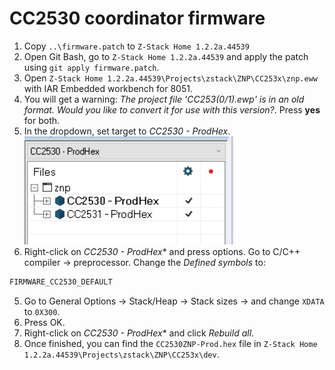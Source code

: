 # CC2530 coordinator firmware
1. Copy `..\firmware.patch` to `Z-Stack Home 1.2.2a.44539`
2. Open Git Bash, go to `Z-Stack Home 1.2.2a.44539` and apply the patch using `git apply firmware.patch`.
3. Open `Z-Stack Home 1.2.2a.44539\Projects\zstack\ZNP\CC253x\znp.eww` with IAR Embedded workbench for 8051.
4. You will get a warning: *The project file 'CC253(0/1).ewp' is in an old format. Would you like to convert it for use with this version?*. Press **yes** for both.
5. In the dropdown, set target to *CC2530 - ProdHex*.
![Target](images/target.PNG)
6. Right-click on *CC2530 - ProdHex** and press options. Go to C/C++ compiler -> preprocessor. Change the *Defined symbols* to:
```c
FIRMWARE_CC2530_DEFAULT
```
5. Go to General Options -> Stack/Heap -> Stack sizes -> and change `XDATA` to `0X300`.
6. Press OK.
7. Right-click on *CC2530 - ProdHex** and click *Rebuild all*.
8. Once finished, you can find the `CC2530ZNP-Prod.hex` file in `Z-Stack Home 1.2.2a.44539\Projects\zstack\ZNP\CC253x\dev`.
